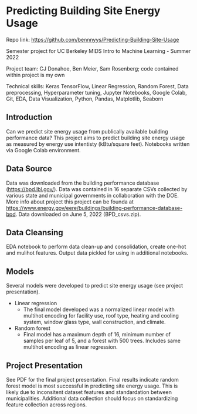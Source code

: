 # Predicting Building Site Energy Usage

Repo link: https://github.com/bennnyys/Predicting-Building-Site-Usage

Semester project for UC Berkeley MIDS Intro to Machine Learning - Summer 2022  

Project team: CJ Donahoe, Ben Meier, Sam Rosenberg; code contained within project is my own

Technical skills: Keras TensorFlow, Linear Regression, Random Forest, Data preprocessing, Hyperparameter tuning, Jupyter Notebooks, Google Colab, Git, EDA, Data Visualization, Python, Pandas, Matplotlib, Seaborn

## Introduction

Can we predict site energy usage from publically available building performance data? This project aims to predict building site energy usage as measured by energy use intentisty (kBtu/square feet). Notebooks written via Google Colab environment.

## Data Source

Data was downloaded from the building performance database (https://bpd.lbl.gov/). Data was contained in 16 separate CSVs collected by various state and municipal governments in collaboration with the DOE. More info about project this project can be founda at https://www.energy.gov/eere/buildings/building-performance-database-bpd. Data downloaded on June 5, 2022 (BPD_csvs.zip). 

## Data Cleansing

EDA notebook to perform data clean-up and consolidation, create one-hot and mulihot features. Output data pickled for using in additional notebooks.

## Models

Several models were developed to predict site energy usage (see project presentation).
- Linear regression
    - The final model developed was a normalized linear model with multihot encoding for facility use, roof type, heating and cooling system, window glass type, wall construction, and climate.
- Random forest
    - Final model has a maximum depth of 16, minimum number of samples per leaf of 5, and a forest with 500 trees. Includes same multihot encoding as linear regression.

## Project Presentation

See PDF for the final project presentation. Final results indicate random forest model is most successful in predicting site energy usage. This is likely due to inconsitent dataset features and standardation between municipalities. Additional data collection should focus on standardizing feature collection across regions.
